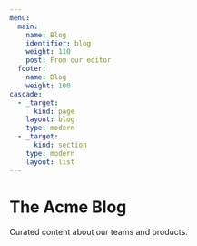 ```yaml
---
menu:
  main:
    name: Blog
    identifier: blog
    weight: 110
    post: From our editor
  footer:
    name: Blog
    weight: 100
cascade:
  - _target:
      kind: page
    layout: blog
    type: modern
  - _target:
      kind: section
    type: modern
    layout: list
---
```

The Acme Blog
============

Curated content about our teams and products.
